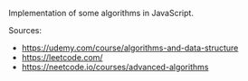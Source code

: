 Implementation of some algorithms in JavaScript.

Sources:

- https://udemy.com/course/algorithms-and-data-structure
- https://leetcode.com/
- https://neetcode.io/courses/advanced-algorithms
